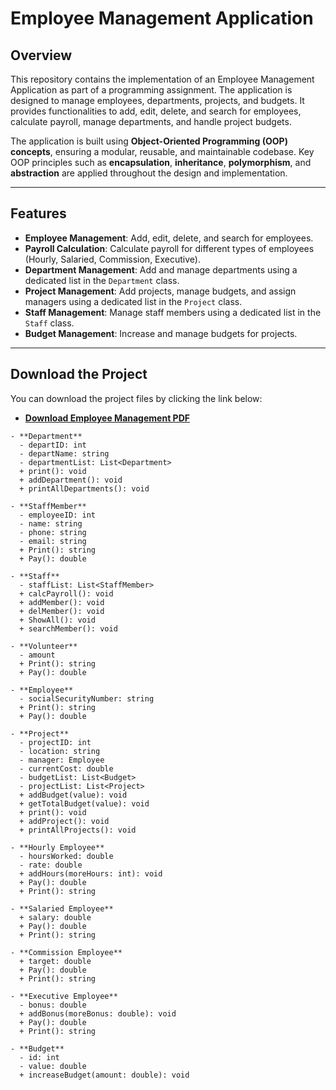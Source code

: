 # Employee Management Application

## Overview

This repository contains the implementation of an Employee Management Application as part of a programming assignment. The application is designed to manage employees, departments, projects, and budgets. It provides functionalities to add, edit, delete, and search for employees, calculate payroll, manage departments, and handle project budgets.

The application is built using **Object-Oriented Programming (OOP) concepts**, ensuring a modular, reusable, and maintainable codebase. Key OOP principles such as **encapsulation**, **inheritance**, **polymorphism**, and **abstraction** are applied throughout the design and implementation.

---

## Features

- **Employee Management**: Add, edit, delete, and search for employees.
- **Payroll Calculation**: Calculate payroll for different types of employees (Hourly, Salaried, Commission, Executive).
- **Department Management**: Add and manage departments using a dedicated list in the `Department` class.
- **Project Management**: Add projects, manage budgets, and assign managers using a dedicated list in the `Project` class.
- **Staff Management**: Manage staff members using a dedicated list in the `Staff` class.
- **Budget Management**: Increase and manage budgets for projects.

---

## Download the Project

You can download the project files by clicking the link below:

- **[Download Employee Management PDF](/Employee_Management.pdf)**

```plaintext
- **Department**
  - departID: int
  - departName: string
  - departmentList: List<Department>
  + print(): void
  + addDepartment(): void
  + printAllDepartments(): void

- **StaffMember**
  - employeeID: int
  - name: string
  - phone: string
  - email: string
  + Print(): string
  + Pay(): double

- **Staff**
  - staffList: List<StaffMember>
  + calcPayroll(): void
  + addMember(): void
  + delMember(): void
  + ShowAll(): void
  + searchMember(): void

- **Volunteer**
  - amount
  + Print(): string
  + Pay(): double

- **Employee**
  - socialSecurityNumber: string
  + Print(): string
  + Pay(): double

- **Project**
  - projectID: int
  - location: string
  - manager: Employee
  - currentCost: double
  - budgetList: List<Budget>
  - projectList: List<Project>
  + addBudget(value): void
  + getTotalBudget(value): void
  + print(): void
  + addProject(): void
  + printAllProjects(): void

- **Hourly Employee**
  - hoursWorked: double
  - rate: double
  + addHours(moreHours: int): void
  + Pay(): double
  + Print(): string

- **Salaried Employee**
  + salary: double
  + Pay(): double
  + Print(): string

- **Commission Employee**
  + target: double
  + Pay(): double
  + Print(): string

- **Executive Employee**
  - bonus: double
  + addBonus(moreBonus: double): void
  + Pay(): double
  + Print(): string

- **Budget**
  - id: int
  - value: double
  + increaseBudget(amount: double): void
```

